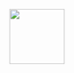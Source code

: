 <div id="header" align="center">
  <img src="https://media.giphy.com/media/v1.Y2lkPTc5MGI3NjExeWUxdndubHZqeTkzODYyMnljZmpmOXA2dTZyZDZkbWc1M21kbDNncSZlcD12MV9pbnRlcm5hbF9naWZfYnlfaWQmY3Q9Zw/AMqCTHuCMFpM4/giphy.gif" width="100"/>
</div>
